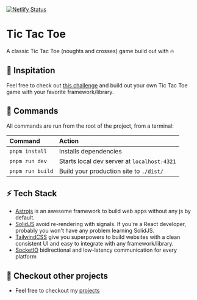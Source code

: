 [![Netlify Status](https://api.netlify.com/api/v1/badges/348f5996-0ceb-4cb3-b2c0-544534788dda/deploy-status)](https://app.netlify.com/sites/tictactoe-astro/deploys)

# Tic Tac Toe

A classic Tic Tac Toe (noughts and crosses) game build out with 🔥

## 🚀 Inspitation

Feel free to check out [this challenge](https://www.frontendmentor.io/challenges/tic-tac-toe-game-Re7ZF_E2v) and build out your own Tic Tac Toe game with your favorite framework/library.

## 🧞 Commands

All commands are run from the root of the project, from a terminal:

| Command          | Action                                      |
| :--------------- | :------------------------------------------ |
| `pnpm install`   | Installs dependencies                       |
| `pnpm run dev`   | Starts local dev server at `localhost:4321` |
| `pnpm run build` | Build your production site to `./dist/`     |

## ⚡️ Tech Stack

- [Astrojs](https://astro.build/) is an awesome framework to build web apps without any js by default.
- [SolidJS](https://docs.solidjs.com/) avoid re-rendering with signals. If you're a React developer, probably you won't have any problem learning SolidJS.
- [TailwindCSS](https://tailwindcss.com/) give you superpowers to build websites with a clean consistent UI and easy to integrate with any framework/library.
- [SocketIO](https://socket.io/) bidirectional and low-latency communication for every platform

## 👀 Checkout other projects

- Feel free to checkout my [projects](https://github.com/leoalipazaga#%EF%B8%8F-projects)
